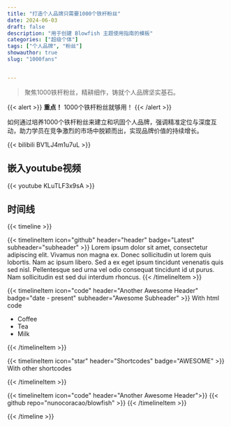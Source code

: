 ```yaml
---
title: "打造个人品牌只需要1000个铁杆粉丝"
date: 2024-06-03
draft: false
description: "用于创建 Blowfish 主题使用指南的模板"
categories: ["超级个体"]
tags: ["个人品牌", "粉丝"]
showauthor: true
slug: "1000fans"


---
```


>聚焦1000铁杆粉丝，精耕细作，铸就个人品牌坚实基石。

{{< alert >}}
**重点！** 1000个铁杆粉丝就够用！
{{< /alert >}}

如何通过培养1000个铁杆粉丝来建立和巩固个人品牌，强调精准定位与深度互动，助力学员在竞争激烈的市场中脱颖而出，实现品牌价值的持续增长。


{{< bilibili BV1LJ4m1u7uL >}}

## 嵌入youtube视频

{{< youtube KLuTLF3x9sA >}}




## 时间线
{{< timeline >}}

{{< timelineItem icon="github" header="header" badge="Latest" subheader="subheader" >}}
Lorem ipsum dolor sit amet, consectetur adipiscing elit. Vivamus non magna ex. Donec sollicitudin ut lorem quis lobortis. Nam ac ipsum libero. Sed a ex eget ipsum tincidunt venenatis quis sed nisl. Pellentesque sed urna vel odio consequat tincidunt id ut purus. Nam sollicitudin est sed dui interdum rhoncus. 
{{< /timelineItem >}}


{{< timelineItem icon="code" header="Another Awesome Header" badge="date - present" subheader="Awesome Subheader" >}}
With html code
<ul>
  <li>Coffee</li>
  <li>Tea</li>
  <li>Milk</li>
</ul>
{{< /timelineItem >}}

{{< timelineItem icon="star" header="Shortcodes" badge="AWESOME" >}}
With other shortcodes

{{< /timelineItem >}}

{{< timelineItem icon="code" header="Another Awesome Header">}}
{{< github repo="nunocoracao/blowfish" >}}
{{< /timelineItem >}}

{{< /timeline >}}
